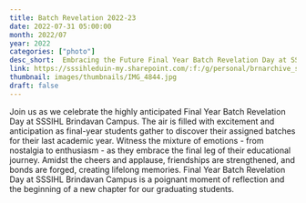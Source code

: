 ```yaml
---
title: Batch Revelation 2022-23
date: 2022-07-31 05:00:00
month: 2022/07
year: 2022
categories: ["photo"]
desc_short:  Embracing the Future Final Year Batch Revelation Day at SSSIHL Brindavan Campus
link: https://sssihleduin-my.sharepoint.com/:f:/g/personal/brnarchive_sssihl_edu_in/Em6Pzs0M641LoIbu5siddzcBI3U1srlc4MrZSnHHb4UBBg?e=lSh29U
thumbnail: images/thumbnails/IMG_4844.jpg
draft: false
---
```


 Join us as we celebrate the highly anticipated Final Year Batch Revelation Day at SSSIHL Brindavan Campus. The air is filled with excitement and anticipation as final-year students gather to discover their assigned batches for their last academic year. Witness the mixture of emotions - from nostalgia to enthusiasm - as they embrace the final leg of their educational journey. Amidst the cheers and applause, friendships are strengthened, and bonds are forged, creating lifelong memories. Final Year Batch Revelation Day at SSSIHL Brindavan Campus is a poignant moment of reflection and the beginning of a new chapter for our graduating students.